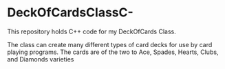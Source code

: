 # DeckOfCardsClassC-

This repository holds C++ code for my DeckOfCards Class.

The class can create many different types of card decks for use by card playing programs.
The cards are of the two to Ace, Spades, Hearts, Clubs, and Diamonds varieties
